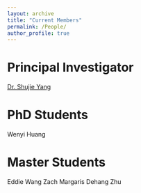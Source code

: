 ```yaml
---
layout: archive
title: "Current Members"
permalink: /People/
author_profile: true
---
```

Principal Investigator
======
[Dr. Shujie Yang](https://shujieyangweb.github.io/cv/)

PhD Students
======
Wenyi Huang

Master Students
======
Eddie Wang
Zach Margaris
Dehang Zhu
